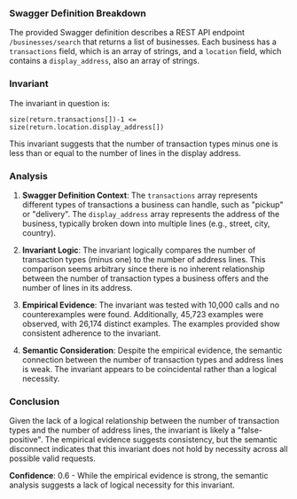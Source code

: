 ### Swagger Definition Breakdown
The provided Swagger definition describes a REST API endpoint `/businesses/search` that returns a list of businesses. Each business has a `transactions` field, which is an array of strings, and a `location` field, which contains a `display_address`, also an array of strings.

### Invariant
The invariant in question is:

`size(return.transactions[])-1 <= size(return.location.display_address[])`

This invariant suggests that the number of transaction types minus one is less than or equal to the number of lines in the display address.

### Analysis
1. **Swagger Definition Context**: The `transactions` array represents different types of transactions a business can handle, such as "pickup" or "delivery". The `display_address` array represents the address of the business, typically broken down into multiple lines (e.g., street, city, country).

2. **Invariant Logic**: The invariant logically compares the number of transaction types (minus one) to the number of address lines. This comparison seems arbitrary since there is no inherent relationship between the number of transaction types a business offers and the number of lines in its address.

3. **Empirical Evidence**: The invariant was tested with 10,000 calls and no counterexamples were found. Additionally, 45,723 examples were observed, with 26,174 distinct examples. The examples provided show consistent adherence to the invariant.

4. **Semantic Consideration**: Despite the empirical evidence, the semantic connection between the number of transaction types and address lines is weak. The invariant appears to be coincidental rather than a logical necessity.

### Conclusion
Given the lack of a logical relationship between the number of transaction types and the number of address lines, the invariant is likely a "false-positive". The empirical evidence suggests consistency, but the semantic disconnect indicates that this invariant does not hold by necessity across all possible valid requests.

**Confidence**: 0.6 - While the empirical evidence is strong, the semantic analysis suggests a lack of logical necessity for this invariant.
